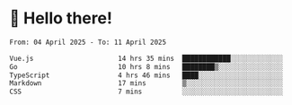 # 👋 Hello there!

<!--START_SECTION:waka-->

```txt
From: 04 April 2025 - To: 11 April 2025

Vue.js                     14 hrs 35 mins  ████████████░░░░░░░░░░░░░   48.07 %
Go                         10 hrs 8 mins   ████████▒░░░░░░░░░░░░░░░░   33.39 %
TypeScript                 4 hrs 46 mins   ████░░░░░░░░░░░░░░░░░░░░░   15.73 %
Markdown                   17 mins         ▒░░░░░░░░░░░░░░░░░░░░░░░░   00.97 %
CSS                        7 mins          ░░░░░░░░░░░░░░░░░░░░░░░░░   00.40 %
```

<!--END_SECTION:waka-->
